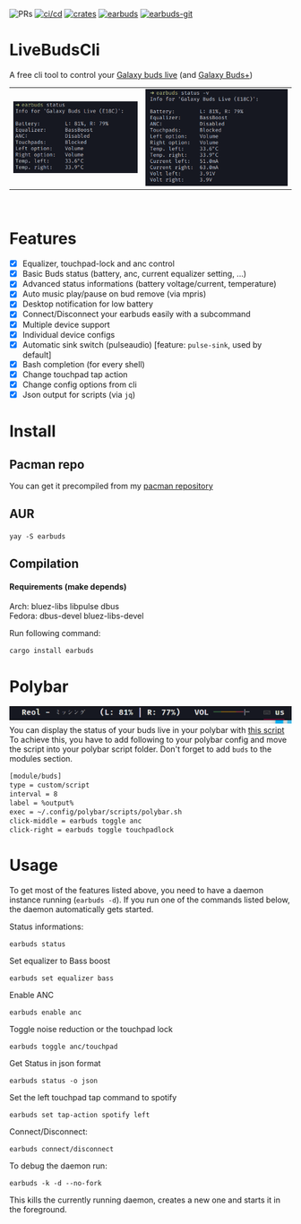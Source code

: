 ![PRs](https://img.shields.io/badge/PRs-welcome-56cc14?style=flat-square)
[![ci/cd](https://img.shields.io/github/workflow/status/JojiiOfficial/LiveBudsCli/Rust?style=flat-square)](https://github.com/JojiiOfficial/LiveBudsCli/actions?query=workflow%3ARust)
[![crates](https://img.shields.io/crates/dv/earbuds?style=flat-square)](https://crates.io/crates/earbuds)
[![earbuds](https://img.shields.io/aur/version/earbuds?style=flat-square&label=earbuds&logo=arch-linux)](https://aur.archlinux.org/packages/earbuds/)
[![earbuds-git](https://img.shields.io/aur/version/earbuds-git?style=flat-square&label=earbuds-git&logo=arch-linux)](https://aur.archlinux.org/packages/earbuds-git/)

# LiveBudsCli
A free cli tool to control your [Galaxy buds live](https://www.samsung.com/us/mobile-audio/galaxy-buds-live) (and [Galaxy Buds+](https://www.samsung.com/us/mobile/audio/galaxy-buds-plus/))

<table>
<tr>
    <td>
        <img src=".imgs/status.png" width="auto" height="auto"/>
    </td>
    <td>
        <img src=".imgs/status_extended.png" width="auto" height="auto"/>
    </td>
</tr>
</table>
<br>


# Features
- [x] Equalizer, touchpad-lock and anc control
- [x] Basic Buds status (battery, anc, current equalizer setting, ...)
- [x] Advanced status informations (battery voltage/current, temperature)
- [x] Auto music play/pause on bud remove (via mpris)
- [x] Desktop notification for low battery
- [x] Connect/Disconnect your earbuds easily with a subcommand
- [x] Multiple device support
- [x] Individual device configs
- [x] Automatic sink switch (pulseaudio) [feature: `pulse-sink`, used by default]
- [x] Bash completion (for every shell)
- [x] Change touchpad tap action
- [x] Change config options from cli
- [x] Json output for scripts (via `jq`)

# Install


## Pacman repo
You can get it precompiled from my [pacman repository](https://repo.jojii.de)

## AUR
`yay -S earbuds`

## Compilation
#### Requirements (make depends)
Arch: bluez-libs libpulse dbus <br>
Fedora: dbus-devel bluez-libs-devel
<br>

Run following command:
```
cargo install earbuds
```


# Polybar
![Polybar](.imgs/polybar.png)
<br>
You can display the status of your buds live in your polybar with [this script](https://github.com/JojiiOfficial/LiveBudsCli/tree/master/scripts/polybar.sh)
<br>
To achieve this, you have to add following to your polybar config and move the script into your polybar script folder. Don't forget to add `buds` to the modules section.
```
[module/buds]
type = custom/script
interval = 8
label = %output%
exec = ~/.config/polybar/scripts/polybar.sh
click-middle = earbuds toggle anc
click-right = earbuds toggle touchpadlock
```


# Usage
To get most of the features listed above, you need to have a daemon instance running (`earbuds -d`). If you run one of the commands 
listed below, the daemon automatically gets started.

Status informations:
```
earbuds status
```

Set equalizer to Bass boost
```
earbuds set equalizer bass
```

Enable ANC
```
earbuds enable anc
```

Toggle noise reduction or the touchpad lock
```
earbuds toggle anc/touchpad
```

Get Status in json format
```
earbuds status -o json
```

Set the left touchpad tap command to spotify
```
earbuds set tap-action spotify left
```

Connect/Disconnect:
```
earbuds connect/disconnect
```

To debug the daemon run:
```
earbuds -k -d --no-fork
```
This kills the currently running daemon, creates a new one and starts it in the foreground.
